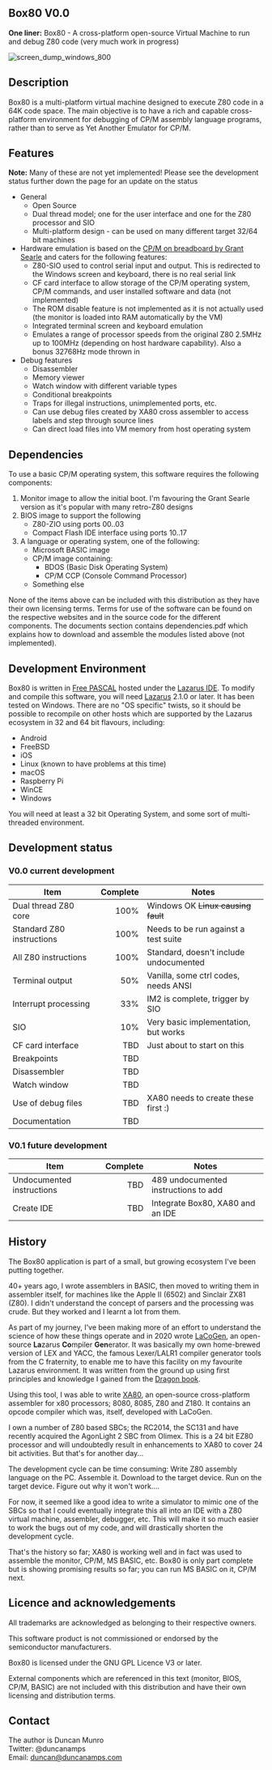 ## Box80 V0.0
**One liner:** Box80 - A cross-platform open-source Virtual Machine to run and debug Z80 code (very much work in progress)

![screen_dump_windows_800](https://github.com/duncanamps/box80/assets/6016794/a90fa355-68c8-4fba-a334-490dccfcb2f5)

## Description
Box80 is a multi-platform virtual machine designed to execute Z80 code in a 64K code space. The main objective is to have a rich and capable cross-platform environment for debugging of CP/M assembly language programs, rather than to serve as Yet Another Emulator for CP/M.

## Features
**Note:** Many of these are not yet implemented! Please see the development status further down the page for an update on the status
* General
    * Open Source
    * Dual thread model; one for the user interface and one for the Z80 processor and SIO
    * Multi-platform design - can be used on many different target 32/64 bit machines
* Hardware emulation is based on the [CP/M on breadboard by Grant Searle](http://searle.x10host.com/cpm/index.html) and caters for the following features:
    * Z80-SIO used to control serial input and output. This is redirected to the Windows screen and keyboard, there is no real serial link
    * CF card interface to allow storage of the CP/M operating system, CP/M commands, and user installed software and data (not implemented)
    * The ROM disable feature is not implemented as it is not actually used (the monitor is loaded into RAM automatically by the VM)
    * Integrated terminal screen and keyboard emulation
    * Emulates a range of processor speeds from the original Z80 2.5MHz up to 100MHz (depending on host hardware capability). Also a bonus 32768Hz mode thrown in
* Debug features
    * Disassembler
    * Memory viewer
    * Watch window with different variable types
    * Conditional breakpoints
    * Traps for illegal instructions, unimplemented ports, etc.
    * Can use debug files created by XA80 cross assembler to access labels and step through source lines
    * Can direct load files into VM memory from host operating system

## Dependencies
To use a basic CP/M operating system, this software requires the following components:

1. Monitor image to allow the initial boot. I'm favouring the Grant Searle version as it's popular with many retro-Z80 designs
2. BIOS image to support the following
	* Z80-ZIO using ports $00..$03
	* Compact Flash IDE interface using ports $10..$17
3. A language or operating system, one of the following:
    * Microsoft BASIC image
    * CP/M image containing:
        * BDOS (Basic Disk Operating System)
        * CP/M CCP (Console Command Processor)
    * Something else

None of the items above can be included with this distribution as they have their own licensing terms. Terms for use of the software can be found on the respective websites and in the source code for the different components. The documents section contains dependencies.pdf which explains how to download and assemble the modules listed
above (not implemented).

## Development Environment
Box80 is written in [Free PASCAL](https://www.freepascal.org/) hosted under the [Lazarus IDE](https://www.lazarus-ide.org/). To modify and compile this software, you will need [Lazarus](https://www.lazarus-ide.org/index.php?page=downloads) 2.1.0 or later. It has been
tested on Windows. There are no "OS specific" twists, so it should be possible to recompile on other hosts
which are supported by the Lazarus ecosystem in 32 and 64 bit flavours, including:

* Android
* FreeBSD
* iOS
* Linux (known to have problems at this time)
* macOS
* Raspberry Pi
* WinCE
* Windows

You will need at least a 32 bit Operating System, and some sort of multi-threaded environment.

## Development status
### V0.0 current development
| Item                          | Complete  | Notes                                  |
| ----                          | --------: | -----                                  |
| Dual thread Z80 core          | 100%      | Windows OK ~~Linux causing fault~~     |
| Standard Z80 instructions     | 100%      | Needs to be run against a test suite   |
| All Z80 instructions          | 100%      | Standard, doesn't include undocumented |
| Terminal output               | 50%       | Vanilla, some ctrl codes, needs ANSI   |
| Interrupt processing          | 33%       | IM2 is complete, trigger by SIO        |
| SIO                           | 10%       | Very basic implementation, but works   |
| CF card interface             | TBD       | Just about to start on this            |
| Breakpoints                   | TBD       |                                        |
| Disassembler                  | TBD       |                                        |
| Watch window                  | TBD       |                                        |
| Use of debug files            | TBD       | XA80 needs to create these first :)    |
| Documentation                 | TBD       |                                        |
### V0.1 future development
| Item                          | Complete  | Notes                                  |
| ----                          | --------: | -----                                  |
| Undocumented instructions     | TBD       | 489 undocumented instructions to add   |
| Create IDE                    | TBD       | Integrate Box80, XA80 and an IDE      |

## History
The Box80 application is part of a small, but growing ecosystem I've been putting together.

40+ years ago, I wrote
assemblers in BASIC, then moved to writing them in assembler itself, for machines like the Apple II (6502) and 
Sinclair ZX81 (Z80). I didn't understand the concept of parsers and the processing was crude. But they worked
and I learnt a lot from them.

As part of my journey, I've been making more of an effort to understand the science of how these things
operate and in 2020 wrote [LaCoGen](https://github.com/duncanamps/lacogen1), an open-source **La**zarus **Co**mpiler **Gen**erator.
It was basically my own home-brewed version of LEX and YACC, the famous Lexer/LALR1 compiler generator tools
from the C fraternity, to enable me to have this facility on my favourite Lazarus environment. It was written from
the ground up using first principles and knowledge I gained from the [Dragon book](https://en.wikipedia.org/wiki/Compilers:_Principles,_Techniques,_and_Tools).

Using this tool, I was able to write [XA80](https://github.com/duncanamps/xa80), an open-source cross-platform
assembler for x80 processors; 8080, 8085, Z80 and Z180. It contains an opcode compiler which was, itself, developed
with LaCoGen.

I own a number of Z80 based SBCs; the RC2014, the SC131 and have recently acquired the AgonLight 2 SBC
from Olimex. This is a 24 bit EZ80 processor and will undoubtedly result in enhancements to XA80 to cover 24 bit
activities. But that's for another day...

The development cycle can be time consuming: Write Z80 assembly language on the PC. Assemble it. Download to the target device. Run on the target device. Figure out why it won't work....

For now, it seemed like a good idea to write a simulator to mimic one of the SBCs so that I could eventually integrate
this all into an IDE with a Z80 virtual machine, assembler, debugger, etc. This will make it so much easier to work the
bugs out of my code, and will drastically shorten the development cycle.

That's the history so far; XA80 is working well and in fact was used to assemble the monitor, CP/M, MS BASIC, etc. Box80 is only part complete but is showing promising results so far; you can run MS BASIC on it, CP/M next.

## Licence and acknowledgements
All trademarks are acknowledged as belonging to their respective owners.  

This software product is not commissioned or endorsed by the semiconductor manufacturers.  

Box80 is licensed under the GNU GPL Licence V3 or later.  

External components which are referenced in this text (monitor, BIOS, CP/M, BASIC) are not included with this distribution
and have their own licensing and distribution terms. 

## Contact
The author is Duncan Munro  
Twitter: @duncanamps  
Email: duncan@duncanamps.com  
